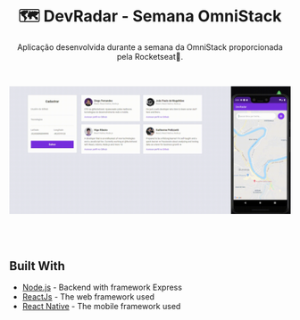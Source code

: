 
<h1 align="center">🗺 DevRadar - Semana OmniStack</h1>
<p align="center">
  Aplicação desenvolvida durante a semana da OmniStack proporcionada pela Rocketseat🚀.
</p>
<br>

![Semana Omnistack](https://github.com/MauricioPDuarte/omnistack10-devradar/blob/master/devradar.gif)

<br>
<br>

## Built With

* [Node.js](https://nodejs.org/en/) - Backend with framework Express
* [ReactJs](https://pt-br.reactjs.org/) - The web framework used
* [React Native](https://facebook.github.io/react-native/) - The mobile framework used

<br>

